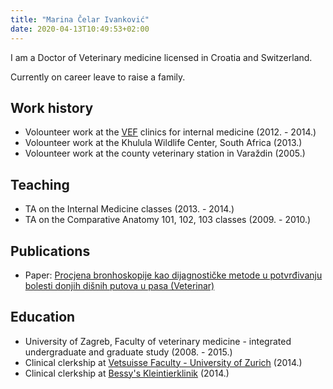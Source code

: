 ```yaml
---
title: "Marina Čelar Ivanković"
date: 2020-04-13T10:49:53+02:00
---
```


I am a Doctor of Veterinary medicine licensed in Croatia and Switzerland.

Currently on career leave to raise a family.

## Work history

* Volounteer work at the [VEF](http://www.vef.unizg.hr/en/) clinics for internal medicine (2012. - 2014.)
* Volounteer work at the Khulula Wildlife Center, South Africa (2013.)
* Volounteer work at the county veterinary station in Varaždin (2005.)

## Teaching

* TA on the Internal Medicine classes (2013. - 2014.)
* TA on the Comparative Anatomy 101, 102, 103 classes (2009. - 2010.)

## Publications

* Paper: [Procjena bronhoskopije kao dijagnostičke metode u potvrđivanju bolesti donjih dišnih putova u pasa (Veterinar)](https://www.vef.unizg.hr/wp-content/uploads/2018/09/veterinar-52-1.pdf)

## Education

* University of Zagreb, Faculty of veterinary medicine - integrated undergraduate and graduate study (2008. - 2015.)
* Clinical clerkship at [Vetsuisse Faculty - University of Zurich](http://www.vet.uzh.ch/index_en.html) (2014.)
* Clinical clerkship at [Bessy's Kleintierklinik](http://www.bessys.ch/) (2014.)
